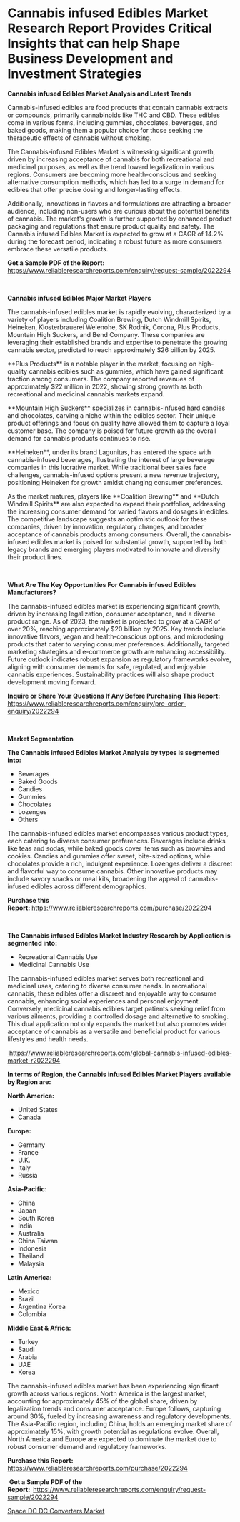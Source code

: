 <p><h1>Cannabis infused Edibles Market Research Report Provides Critical Insights that can help Shape Business Development and Investment Strategies</h1></p><p><strong>Cannabis infused Edibles Market Analysis and Latest Trends</strong></p>
<p><p>Cannabis-infused edibles are food products that contain cannabis extracts or compounds, primarily cannabinoids like THC and CBD. These edibles come in various forms, including gummies, chocolates, beverages, and baked goods, making them a popular choice for those seeking the therapeutic effects of cannabis without smoking. </p><p>The Cannabis-infused Edibles Market is witnessing significant growth, driven by increasing acceptance of cannabis for both recreational and medicinal purposes, as well as the trend toward legalization in various regions. Consumers are becoming more health-conscious and seeking alternative consumption methods, which has led to a surge in demand for edibles that offer precise dosing and longer-lasting effects. </p><p>Additionally, innovations in flavors and formulations are attracting a broader audience, including non-users who are curious about the potential benefits of cannabis. The market's growth is further supported by enhanced product packaging and regulations that ensure product quality and safety. The Cannabis infused Edibles Market is expected to grow at a CAGR of 14.2% during the forecast period, indicating a robust future as more consumers embrace these versatile products.</p></p>
<p><strong>Get a Sample PDF of the Report:&nbsp;</strong> <a href="https://www.reliableresearchreports.com/enquiry/request-sample/2022294?utm_campaign=1720&utm_medium=2&utm_source=Github&utm_content=ia&utm_term=29032025&utm_id=cannabis-infused-edibles">https://www.reliableresearchreports.com/enquiry/request-sample/2022294</a></p>
<p>&nbsp;</p>
<p><strong>Cannabis infused Edibles Major Market Players</strong></p>
<p><p>The cannabis-infused edibles market is rapidly evolving, characterized by a variety of players including Coalition Brewing, Dutch Windmill Spirits, Heineken, Klosterbrauerei Weienohe, SK Rodnik, Corona, Plus Products, Mountain High Suckers, and Bend Company. These companies are leveraging their established brands and expertise to penetrate the growing cannabis sector, predicted to reach approximately $26 billion by 2025.</p><p>**Plus Products** is a notable player in the market, focusing on high-quality cannabis edibles such as gummies, which have gained significant traction among consumers. The company reported revenues of approximately $22 million in 2022, showing strong growth as both recreational and medicinal cannabis markets expand.</p><p>**Mountain High Suckers** specializes in cannabis-infused hard candies and chocolates, carving a niche within the edibles sector. Their unique product offerings and focus on quality have allowed them to capture a loyal customer base. The company is poised for future growth as the overall demand for cannabis products continues to rise.</p><p>**Heineken**, under its brand Lagunitas, has entered the space with cannabis-infused beverages, illustrating the interest of large beverage companies in this lucrative market. While traditional beer sales face challenges, cannabis-infused options present a new revenue trajectory, positioning Heineken for growth amidst changing consumer preferences.</p><p>As the market matures, players like **Coalition Brewing** and **Dutch Windmill Spirits** are also expected to expand their portfolios, addressing the increasing consumer demand for varied flavors and dosages in edibles. The competitive landscape suggests an optimistic outlook for these companies, driven by innovation, regulatory changes, and broader acceptance of cannabis products among consumers. Overall, the cannabis-infused edibles market is poised for substantial growth, supported by both legacy brands and emerging players motivated to innovate and diversify their product lines.</p></p>
<p>&nbsp;</p>
<p><strong>What Are The Key Opportunities For Cannabis infused Edibles Manufacturers?</strong></p>
<p><p>The cannabis-infused edibles market is experiencing significant growth, driven by increasing legalization, consumer acceptance, and a diverse product range. As of 2023, the market is projected to grow at a CAGR of over 20%, reaching approximately $20 billion by 2025. Key trends include innovative flavors, vegan and health-conscious options, and microdosing products that cater to varying consumer preferences. Additionally, targeted marketing strategies and e-commerce growth are enhancing accessibility. Future outlook indicates robust expansion as regulatory frameworks evolve, aligning with consumer demands for safe, regulated, and enjoyable cannabis experiences. Sustainability practices will also shape product development moving forward.</p></p>
<p><strong>Inquire or Share Your Questions If Any Before Purchasing This Report:</strong> <a href="https://www.reliableresearchreports.com/enquiry/pre-order-enquiry/2022294?utm_campaign=1720&utm_medium=2&utm_source=Github&utm_content=ia&utm_term=29032025&utm_id=cannabis-infused-edibles">https://www.reliableresearchreports.com/enquiry/pre-order-enquiry/2022294</a></p>
<p>&nbsp;</p>
<p><strong>Market Segmentation</strong></p>
<p><strong>The Cannabis infused Edibles Market Analysis by types is segmented into:</strong></p>
<p><ul><li>Beverages</li><li>Baked Goods</li><li>Candies</li><li>Gummies</li><li>Chocolates</li><li>Lozenges</li><li>Others</li></ul></p>
<p><p>The cannabis-infused edibles market encompasses various product types, each catering to diverse consumer preferences. Beverages include drinks like teas and sodas, while baked goods cover items such as brownies and cookies. Candies and gummies offer sweet, bite-sized options, while chocolates provide a rich, indulgent experience. Lozenges deliver a discreet and flavorful way to consume cannabis. Other innovative products may include savory snacks or meal kits, broadening the appeal of cannabis-infused edibles across different demographics.</p></p>
<p><strong>Purchase this Report:&nbsp;</strong><a href="https://www.reliableresearchreports.com/purchase/2022294?utm_campaign=1720&utm_medium=2&utm_source=Github&utm_content=ia&utm_term=29032025&utm_id=cannabis-infused-edibles">https://www.reliableresearchreports.com/purchase/2022294</a></p>
<p>&nbsp;</p>
<p><strong>The Cannabis infused Edibles Market Industry Research by Application is segmented into:</strong></p>
<p><ul><li>Recreational Cannabis Use</li><li>Medicinal Cannabis Use</li></ul></p>
<p><p>The cannabis-infused edibles market serves both recreational and medicinal uses, catering to diverse consumer needs. In recreational cannabis, these edibles offer a discreet and enjoyable way to consume cannabis, enhancing social experiences and personal enjoyment. Conversely, medicinal cannabis edibles target patients seeking relief from various ailments, providing a controlled dosage and alternative to smoking. This dual application not only expands the market but also promotes wider acceptance of cannabis as a versatile and beneficial product for various lifestyles and health needs.</p></p>
<p><a href="https://www.reliableresearchreports.com/global-cannabis-infused-edibles-market-r2022294?utm_campaign=1720&utm_medium=2&utm_source=Github&utm_content=ia&utm_term=29032025&utm_id=cannabis-infused-edibles">&nbsp;https://www.reliableresearchreports.com/global-cannabis-infused-edibles-market-r2022294</a></p>
<p><strong>In terms of Region, the Cannabis infused Edibles Market Players available by Region are:</strong></p>
<p>
    <p> <strong> North America: </strong>
        <ul>
            <li>United States</li>
            <li>Canada</li>
        </ul>
        </p> 
    <p> <strong> Europe: </strong>
        <ul>
            <li>Germany</li>
            <li>France</li>
            <li>U.K.</li>
            <li>Italy</li>
            <li>Russia</li>
        </ul>
        </p> 
    <p> <strong> Asia-Pacific: </strong>
        <ul>
            <li>China</li>
            <li>Japan</li>
            <li>South Korea</li>
            <li>India</li>
            <li>Australia</li>
            <li>China Taiwan</li>
            <li>Indonesia</li>
            <li>Thailand</li>
            <li>Malaysia</li>
        </ul>
        </p> 
    <p> <strong> Latin America: </strong>
        <ul>
            <li>Mexico</li>
            <li>Brazil</li>
            <li>Argentina Korea</li>
            <li>Colombia</li>
        </ul>
        </p> 
    <p> <strong> Middle East & Africa: </strong>
        <ul>
            <li>Turkey</li>
            <li>Saudi</li>
            <li>Arabia</li>
            <li>UAE</li>
            <li>Korea</li>
        </ul>
    </p>
    </p>
<p><p>The cannabis-infused edibles market has been experiencing significant growth across various regions. North America is the largest market, accounting for approximately 45% of the global share, driven by legalization trends and consumer acceptance. Europe follows, capturing around 30%, fueled by increasing awareness and regulatory developments. The Asia-Pacific region, including China, holds an emerging market share of approximately 15%, with growth potential as regulations evolve. Overall, North America and Europe are expected to dominate the market due to robust consumer demand and regulatory frameworks.</p></p>
<p><strong>Purchase this Report: </strong><a href="https://www.reliableresearchreports.com/purchase/2022294?utm_campaign=1720&utm_medium=2&utm_source=Github&utm_content=ia&utm_term=29032025&utm_id=cannabis-infused-edibles">https://www.reliableresearchreports.com/purchase/2022294</a></p>
<p>&nbsp;<strong>Get a Sample PDF of the Report:&nbsp;&nbsp;</strong><a href="https://www.reliableresearchreports.com/enquiry/request-sample/2022294?utm_campaign=1720&utm_medium=2&utm_source=Github&utm_content=ia&utm_term=29032025&utm_id=cannabis-infused-edibles">https://www.reliableresearchreports.com/enquiry/request-sample/2022294</a></p>
<p><strong></strong></p>
<p><p><a href="https://github.com/castoriffic/Market-Research-Report-List-6/blob/main/space-dc-dc-converters-market.md?utm_campaign=1720&utm_medium=2&utm_source=Github&utm_content=ia&utm_term=29032025&utm_id=cannabis-infused-edibles">Space DC DC Converters Market</a></p></p>